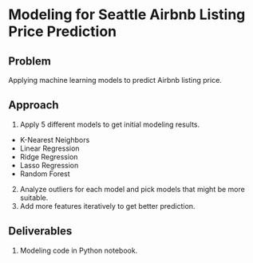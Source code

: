 # Modeling for Seattle Airbnb Listing Price Prediction

## Problem
Applying machine learning models to predict Airbnb listing price.


## Approach
1. Apply 5 different models to get initial modeling results.
 * K-Nearest Neighbors
 * Linear Regression
 * Ridge Regression
 * Lasso Regression
 * Random Forest
2. Analyze outliers for each model and pick models that might be more suitable.
3. Add more features iteratively to get better prediction.


## Deliverables
1. Modeling code in Python notebook.
